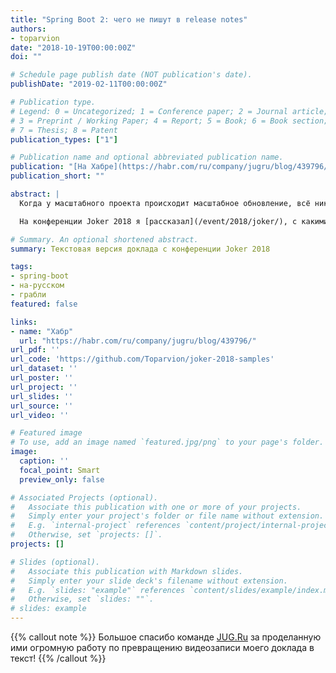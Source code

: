 ```yaml
---
title: "Spring Boot 2: чего не пишут в release notes"
authors:
- toparvion
date: "2018-10-19T00:00:00Z"
doi: ""

# Schedule page publish date (NOT publication's date).
publishDate: "2019-02-11T00:00:00Z"

# Publication type.
# Legend: 0 = Uncategorized; 1 = Conference paper; 2 = Journal article;
# 3 = Preprint / Working Paper; 4 = Report; 5 = Book; 6 = Book section;
# 7 = Thesis; 8 = Patent
publication_types: ["1"]

# Publication name and optional abbreviated publication name.
publication: "[На Хабре](https://habr.com/ru/company/jugru/blog/439796/)"
publication_short: ""

abstract: |
  Когда у масштабного проекта происходит масштабное обновление, всё никогда не бывает просто: неизбежно возникают неочевидные нюансы (проще говоря, грабли). И тогда, как бы хороша ни была документация, с чем-то поможет только опыт — свой или чужой.

  На конференции Joker 2018 я [рассказал](/event/2018/joker/), с какими проблемами столкнулся при переходе на Spring Boot 2 и как они решаются. А теперь специально для Хабра — текстовая версия этого доклада. Для удобства в посте есть и видеозапись, и оглавление: можно не читать всё целиком, а перейти непосредственно к волнующей вас проблеме.

# Summary. An optional shortened abstract.
summary: Текстовая версия доклада с конференции Joker 2018

tags:
- spring-boot
- на-русском
- грабли
featured: false

links:
- name: "Хабр"
  url: "https://habr.com/ru/company/jugru/blog/439796/"
url_pdf: ''
url_code: 'https://github.com/Toparvion/joker-2018-samples'
url_dataset: ''
url_poster: ''
url_project: ''
url_slides: ''
url_source: ''
url_video: ''

# Featured image
# To use, add an image named `featured.jpg/png` to your page's folder.
image:
  caption: ''
  focal_point: Smart
  preview_only: false

# Associated Projects (optional).
#   Associate this publication with one or more of your projects.
#   Simply enter your project's folder or file name without extension.
#   E.g. `internal-project` references `content/project/internal-project/index.md`.
#   Otherwise, set `projects: []`.
projects: []

# Slides (optional).
#   Associate this publication with Markdown slides.
#   Simply enter your slide deck's filename without extension.
#   E.g. `slides: "example"` references `content/slides/example/index.md`.
#   Otherwise, set `slides: ""`.
# slides: example
---
```

{{% callout note %}}
Большое спасибо команде [JUG.Ru](https://jugru.org/#team) за проделанную ими огромную работу по превращению видеозаписи моего доклада в текст!
{{% /callout %}}
